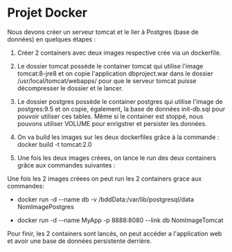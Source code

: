 # Projet Docker

Nous devons créer un serveur tomcat et le lier à Postgres (base de données) en quelques étapes :

1) Créer 2 containers avec deux images respective crée via un dockerfile.

2) Le dossier tomcat possède le container tomcat qui utilise l'image tomcat:8-jre8 et on copie l'application dbproject.war dans le dossier /usr/local/tomcat/webapps/ pour que le serveur tomcat puisse décompresser le dossier et le lancer.

3) Le dossier postgres possède le container postgres qui utilise l'image de postgres:9.5 et on copie, également, la base de données init-db.sql pour pouvoir utiliser ces tables. Même si le container est stoppé, nous pouvons utiliser VOLUME pour enrigstrer et persister les données.

4) On va build les images sur les deux dockerfiles grâce à la commande : docker build -t tomcat:2.0

5) Une fois les deux images créees, on lance le run des deux containers grâce aux commandes suivantes :

Une fois les 2 images créees on peut run les 2 containers grace aux commandes:

+ docker run -d --name db -v /bddData:/var/lib/postgresql/data NomImagePostgres

+ docker run -d --name MyApp -p 8888:8080 --link db NomImageTomcat

Pour finir, les 2 containers sont lancés, on peut accéder a l'application web et avoir une base de données persistente derrière.







